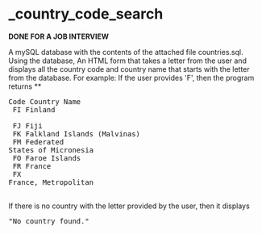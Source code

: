 # _country_code_search

**DONE FOR A JOB INTERVIEW**

 A mySQL database with the contents of the attached file countries.sql.
 Using the database, An HTML form that takes a letter from the user and displays all the country code and country name 
 that starts with the letter from the database.
   For example: If the user provides 'F', then the program returns
   **<pre>Code   Country Name <br>
   FI       Finland <br>
   FJ       Fiji <br>
   FK       Falkland Islands (Malvinas) <br>
   FM       Federated States of Micronesia <br>
   FO       Faroe Islands <br>
   FR       France <br>
   FX       France, Metropolitan <br>
			</pre>
   If there is no country with the letter provided by the user, then it displays 
			<pre>"No country found." </pre>

